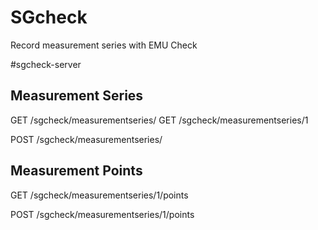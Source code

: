 # SGcheck
Record measurement series with EMU Check

#sgcheck-server

## Measurement Series

GET /sgcheck/measurementseries/
GET /sgcheck/measurementseries/1

POST /sgcheck/measurementseries/

## Measurement Points

GET /sgcheck/measurementseries/1/points

POST /sgcheck/measurementseries/1/points
